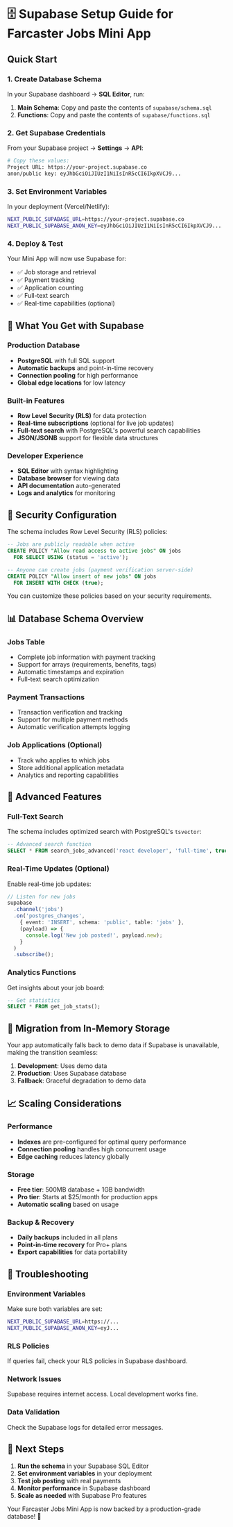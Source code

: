 # 🗄️ Supabase Setup Guide for Farcaster Jobs Mini App

## Quick Start

### 1. **Create Database Schema**
In your Supabase dashboard → **SQL Editor**, run:

1. **Main Schema**: Copy and paste the contents of `supabase/schema.sql`
2. **Functions**: Copy and paste the contents of `supabase/functions.sql`

### 2. **Get Supabase Credentials**
From your Supabase project → **Settings** → **API**:

```bash
# Copy these values:
Project URL: https://your-project.supabase.co
anon/public key: eyJhbGciOiJIUzI1NiIsInR5cCI6IkpXVCJ9...
```

### 3. **Set Environment Variables**
In your deployment (Vercel/Netlify):

```bash
NEXT_PUBLIC_SUPABASE_URL=https://your-project.supabase.co
NEXT_PUBLIC_SUPABASE_ANON_KEY=eyJhbGciOiJIUzI1NiIsInR5cCI6IkpXVCJ9...
```

### 4. **Deploy & Test**
Your Mini App will now use Supabase for:
- ✅ Job storage and retrieval
- ✅ Payment tracking
- ✅ Application counting
- ✅ Full-text search
- ✅ Real-time capabilities (optional)

## 🚀 What You Get with Supabase

### **Production Database**
- **PostgreSQL** with full SQL support
- **Automatic backups** and point-in-time recovery
- **Connection pooling** for high performance
- **Global edge locations** for low latency

### **Built-in Features**
- **Row Level Security (RLS)** for data protection
- **Real-time subscriptions** (optional for live job updates)
- **Full-text search** with PostgreSQL's powerful search capabilities
- **JSON/JSONB** support for flexible data structures

### **Developer Experience**
- **SQL Editor** with syntax highlighting
- **Database browser** for viewing data
- **API documentation** auto-generated
- **Logs and analytics** for monitoring

## 🔐 Security Configuration

The schema includes Row Level Security (RLS) policies:

```sql
-- Jobs are publicly readable when active
CREATE POLICY "Allow read access to active jobs" ON jobs
  FOR SELECT USING (status = 'active');

-- Anyone can create jobs (payment verification server-side)
CREATE POLICY "Allow insert of new jobs" ON jobs
  FOR INSERT WITH CHECK (true);
```

You can customize these policies based on your security requirements.

## 📊 Database Schema Overview

### **Jobs Table**
- Complete job information with payment tracking
- Support for arrays (requirements, benefits, tags)
- Automatic timestamps and expiration
- Full-text search optimization

### **Payment Transactions**
- Transaction verification and tracking
- Support for multiple payment methods
- Automatic verification attempts logging

### **Job Applications** (Optional)
- Track who applies to which jobs
- Store additional application metadata
- Analytics and reporting capabilities

## 🔧 Advanced Features

### **Full-Text Search**
The schema includes optimized search with PostgreSQL's `tsvector`:

```sql
-- Advanced search function
SELECT * FROM search_jobs_advanced('react developer', 'full-time', true, 'san francisco');
```

### **Real-Time Updates** (Optional)
Enable real-time job updates:

```typescript
// Listen for new jobs
supabase
  .channel('jobs')
  .on('postgres_changes', 
    { event: 'INSERT', schema: 'public', table: 'jobs' },
    (payload) => {
      console.log('New job posted!', payload.new);
    }
  )
  .subscribe();
```

### **Analytics Functions**
Get insights about your job board:

```sql
-- Get statistics
SELECT * FROM get_job_stats();
```

## 🚀 Migration from In-Memory Storage

Your app automatically falls back to demo data if Supabase is unavailable, making the transition seamless:

1. **Development**: Uses demo data
2. **Production**: Uses Supabase database
3. **Fallback**: Graceful degradation to demo data

## 📈 Scaling Considerations

### **Performance**
- **Indexes** are pre-configured for optimal query performance
- **Connection pooling** handles high concurrent usage
- **Edge caching** reduces latency globally

### **Storage**
- **Free tier**: 500MB database + 1GB bandwidth
- **Pro tier**: Starts at $25/month for production apps
- **Automatic scaling** based on usage

### **Backup & Recovery**
- **Daily backups** included in all plans
- **Point-in-time recovery** for Pro+ plans
- **Export capabilities** for data portability

## 🐛 Troubleshooting

### **Environment Variables**
Make sure both variables are set:
```bash
NEXT_PUBLIC_SUPABASE_URL=https://...
NEXT_PUBLIC_SUPABASE_ANON_KEY=eyJ...
```

### **RLS Policies**
If queries fail, check your RLS policies in Supabase dashboard.

### **Network Issues**
Supabase requires internet access. Local development works fine.

### **Data Validation**
Check the Supabase logs for detailed error messages.

## 🎯 Next Steps

1. **Run the schema** in your Supabase SQL Editor
2. **Set environment variables** in your deployment
3. **Test job posting** with real payments
4. **Monitor performance** in Supabase dashboard
5. **Scale as needed** with Supabase Pro features

Your Farcaster Jobs Mini App is now backed by a production-grade database! 🎉
